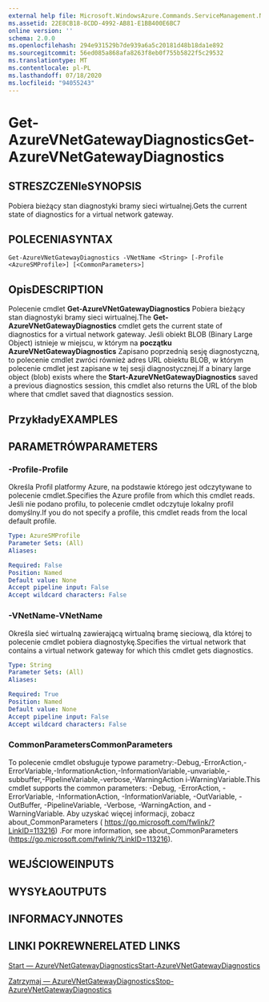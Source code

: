 ```yaml
---
external help file: Microsoft.WindowsAzure.Commands.ServiceManagement.Network.dll-Help.xml
ms.assetid: 22E8CB18-8CDD-4992-AB81-E1BB400E6BC7
online version: ''
schema: 2.0.0
ms.openlocfilehash: 294e931529b7de939a6a5c20181d48b18da1e892
ms.sourcegitcommit: 56ed085a868afa8263f8eb0f755b5822f5c29532
ms.translationtype: MT
ms.contentlocale: pl-PL
ms.lasthandoff: 07/18/2020
ms.locfileid: "94055243"
---
```

# <span data-ttu-id="cca80-101">Get-AzureVNetGatewayDiagnostics</span><span class="sxs-lookup"><span data-stu-id="cca80-101">Get-AzureVNetGatewayDiagnostics</span></span>

## <span data-ttu-id="cca80-102">STRESZCZENIe</span><span class="sxs-lookup"><span data-stu-id="cca80-102">SYNOPSIS</span></span>
<span data-ttu-id="cca80-103">Pobiera bieżący stan diagnostyki bramy sieci wirtualnej.</span><span class="sxs-lookup"><span data-stu-id="cca80-103">Gets the current state of diagnostics for a virtual network gateway.</span></span>

## <span data-ttu-id="cca80-104">POLECENIA</span><span class="sxs-lookup"><span data-stu-id="cca80-104">SYNTAX</span></span>

```
Get-AzureVNetGatewayDiagnostics -VNetName <String> [-Profile <AzureSMProfile>] [<CommonParameters>]
```

## <span data-ttu-id="cca80-105">Opis</span><span class="sxs-lookup"><span data-stu-id="cca80-105">DESCRIPTION</span></span>
<span data-ttu-id="cca80-106">Polecenie cmdlet **Get-AzureVNetGatewayDiagnostics** Pobiera bieżący stan diagnostyki bramy sieci wirtualnej.</span><span class="sxs-lookup"><span data-stu-id="cca80-106">The **Get-AzureVNetGatewayDiagnostics** cmdlet gets the current state of diagnostics for a virtual network gateway.</span></span>
<span data-ttu-id="cca80-107">Jeśli obiekt BLOB (Binary Large Object) istnieje w miejscu, w którym na **początku AzureVNetGatewayDiagnostics** Zapisano poprzednią sesję diagnostyczną, to polecenie cmdlet zwróci również adres URL obiektu BLOB, w którym polecenie cmdlet jest zapisane w tej sesji diagnostycznej.</span><span class="sxs-lookup"><span data-stu-id="cca80-107">If a binary large object (blob) exists where the **Start-AzureVNetGatewayDiagnostics** saved a previous diagnostics session, this cmdlet also returns the URL of the blob where that cmdlet saved that diagnostics session.</span></span>

## <span data-ttu-id="cca80-108">Przykłady</span><span class="sxs-lookup"><span data-stu-id="cca80-108">EXAMPLES</span></span>

## <span data-ttu-id="cca80-109">PARAMETRÓW</span><span class="sxs-lookup"><span data-stu-id="cca80-109">PARAMETERS</span></span>

### <span data-ttu-id="cca80-110">-Profile</span><span class="sxs-lookup"><span data-stu-id="cca80-110">-Profile</span></span>
<span data-ttu-id="cca80-111">Określa Profil platformy Azure, na podstawie którego jest odczytywane to polecenie cmdlet.</span><span class="sxs-lookup"><span data-stu-id="cca80-111">Specifies the Azure profile from which this cmdlet reads.</span></span> <span data-ttu-id="cca80-112">Jeśli nie podano profilu, to polecenie cmdlet odczytuje lokalny profil domyślny.</span><span class="sxs-lookup"><span data-stu-id="cca80-112">If you do not specify a profile, this cmdlet reads from the local default profile.</span></span>

```yaml
Type: AzureSMProfile
Parameter Sets: (All)
Aliases: 

Required: False
Position: Named
Default value: None
Accept pipeline input: False
Accept wildcard characters: False
```

### <span data-ttu-id="cca80-113">-VNetName</span><span class="sxs-lookup"><span data-stu-id="cca80-113">-VNetName</span></span>
<span data-ttu-id="cca80-114">Określa sieć wirtualną zawierającą wirtualną bramę sieciową, dla której to polecenie cmdlet pobiera diagnostykę.</span><span class="sxs-lookup"><span data-stu-id="cca80-114">Specifies the virtual network that contains a virtual network gateway for which this cmdlet gets diagnostics.</span></span>

```yaml
Type: String
Parameter Sets: (All)
Aliases: 

Required: True
Position: Named
Default value: None
Accept pipeline input: False
Accept wildcard characters: False
```

### <span data-ttu-id="cca80-115">CommonParameters</span><span class="sxs-lookup"><span data-stu-id="cca80-115">CommonParameters</span></span>
<span data-ttu-id="cca80-116">To polecenie cmdlet obsługuje typowe parametry:-Debug,-ErrorAction,-ErrorVariable,-InformationAction,-InformationVariable,-unvariable,-subbuffer,-PipelineVariable,-verbose,-WarningAction i-WarningVariable.</span><span class="sxs-lookup"><span data-stu-id="cca80-116">This cmdlet supports the common parameters: -Debug, -ErrorAction, -ErrorVariable, -InformationAction, -InformationVariable, -OutVariable, -OutBuffer, -PipelineVariable, -Verbose, -WarningAction, and -WarningVariable.</span></span> <span data-ttu-id="cca80-117">Aby uzyskać więcej informacji, zobacz about_CommonParameters ( https://go.microsoft.com/fwlink/?LinkID=113216) .</span><span class="sxs-lookup"><span data-stu-id="cca80-117">For more information, see about_CommonParameters (https://go.microsoft.com/fwlink/?LinkID=113216).</span></span>

## <span data-ttu-id="cca80-118">WEJŚCIOWE</span><span class="sxs-lookup"><span data-stu-id="cca80-118">INPUTS</span></span>

## <span data-ttu-id="cca80-119">WYSYŁA</span><span class="sxs-lookup"><span data-stu-id="cca80-119">OUTPUTS</span></span>

## <span data-ttu-id="cca80-120">INFORMACYJN</span><span class="sxs-lookup"><span data-stu-id="cca80-120">NOTES</span></span>

## <span data-ttu-id="cca80-121">LINKI POKREWNE</span><span class="sxs-lookup"><span data-stu-id="cca80-121">RELATED LINKS</span></span>

[<span data-ttu-id="cca80-122">Start — AzureVNetGatewayDiagnostics</span><span class="sxs-lookup"><span data-stu-id="cca80-122">Start-AzureVNetGatewayDiagnostics</span></span>](./Start-AzureVNetGatewayDiagnostics.md)

[<span data-ttu-id="cca80-123">Zatrzymaj — AzureVNetGatewayDiagnostics</span><span class="sxs-lookup"><span data-stu-id="cca80-123">Stop-AzureVNetGatewayDiagnostics</span></span>](./Stop-AzureVNetGatewayDiagnostics.md)


